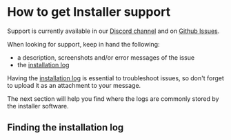 # How to get Installer support

Support is currently available in our [Discord channel](https://discord.gg/pf5VhF9) and on [Github Issues](https://github.com/07th-mod/python-patcher/issues/new/choose).

When looking for support, keep in hand the following:

- a description, screenshots and/or error messages of the issue
- the [installation log](#finding-the-installation-log)

Having the [installation log](#finding-the-installation-log) is essential to troubleshoot issues, so don't forget to upload it as an attachment to your message.

The next section will help you find where the logs are commonly stored by the installer software.

## Finding the installation log

